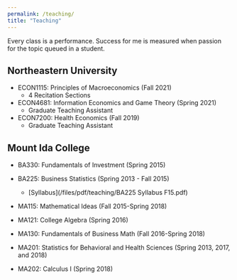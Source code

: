 ```yaml
---
permalink: /teaching/
title: "Teaching"
---
```


Every class is a performance.  Success for me is measured when passion for the topic queued in a student.

## Northeastern University
- ECON1115: Principles of Macroeconomics (Fall 2021)
    - 4 Recitation Sections
- ECON4681: Information Economics and Game Theory (Spring 2021)
    - Graduate Teaching Assistant
- ECON7200: Health Economics (Fall 2019)
    - Graduate Teaching Assistant

## Mount Ida College
- BA330: Fundamentals of Investment (Spring 2015)

- BA225: Business Statistics (Spring 2013 - Fall 2015)
    - [Syllabus](/files/pdf/teaching/BA225 Syllabus F15.pdf)
- MA115: Mathematical Ideas (Fall 2015-Spring 2018)
 
- MA121: College Algebra (Spring 2016)

- MA130: Fundamentals of Business Math (Fall 2016-Spring 2018)
 
- MA201: Statistics for Behavioral and Health Sciences (Spring 2013, 2017, and 2018)

- MA202: Calculus I (Spring 2018)





